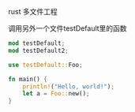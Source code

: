 rust 多文件工程

调用另外一个文件testDefault里的函数

```rust
mod testDefault;
mod testDefault2;

use testDefault::Foo;

fn main() {
    println!("Hello, world!");
    let a = Foo::new();
}

```

